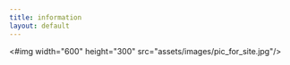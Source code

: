 ```yaml
---
title: information
layout: default
---
```

 <#img width="600" height="300" src="assets/images/pic_for_site.jpg"/>
